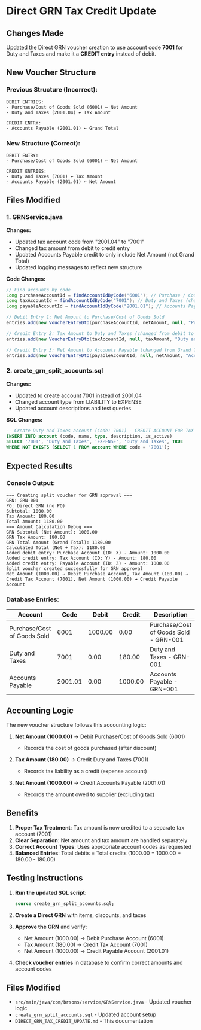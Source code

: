 # Direct GRN Tax Credit Update

## Changes Made
Updated the Direct GRN voucher creation to use account code **7001** for Duty and Taxes and make it a **CREDIT entry** instead of debit.

## New Voucher Structure

### Previous Structure (Incorrect):
```
DEBIT ENTRIES:
- Purchase/Cost of Goods Sold (6001) ← Net Amount
- Duty and Taxes (2001.04) ← Tax Amount

CREDIT ENTRY:
- Accounts Payable (2001.01) ← Grand Total
```

### New Structure (Correct):
```
DEBIT ENTRY:
- Purchase/Cost of Goods Sold (6001) ← Net Amount

CREDIT ENTRIES:
- Duty and Taxes (7001) ← Tax Amount
- Accounts Payable (2001.01) ← Net Amount
```

## Files Modified

### 1. GRNService.java
**Changes:**
- Updated tax account code from "2001.04" to "7001"
- Changed tax amount from debit to credit entry
- Updated Accounts Payable credit to only include Net Amount (not Grand Total)
- Updated logging messages to reflect new structure

**Code Changes:**
```java
// Find accounts by code
Long purchaseAccountId = findAccountIdByCode("6001"); // Purchase / Cost of Goods Sold
Long taxAccountId = findAccountIdByCode("7001"); // Duty and Taxes (changed from 2001.04)
Long payableAccountId = findAccountIdByCode("2001.01"); // Accounts Payable

// Debit Entry 1: Net Amount to Purchase/Cost of Goods Sold
entries.add(new VoucherEntryDto(purchaseAccountId, netAmount, null, "Purchase/Cost of Goods Sold - " + grn.getGrnNumber()));

// Credit Entry 2: Tax Amount to Duty and Taxes (changed from debit to credit)
entries.add(new VoucherEntryDto(taxAccountId, null, taxAmount, "Duty and Taxes - " + grn.getGrnNumber()));

// Credit Entry 3: Net Amount to Accounts Payable (changed from Grand Total to Net Amount)
entries.add(new VoucherEntryDto(payableAccountId, null, netAmount, "Accounts Payable - " + grn.getGrnNumber()));
```

### 2. create_grn_split_accounts.sql
**Changes:**
- Updated to create account 7001 instead of 2001.04
- Changed account type from LIABILITY to EXPENSE
- Updated account descriptions and test queries

**SQL Changes:**
```sql
-- Create Duty and Taxes account (Code: 7001) - CREDIT ACCOUNT FOR TAX
INSERT INTO account (code, name, type, description, is_active) 
SELECT '7001', 'Duty and Taxes', 'EXPENSE', 'Duty and Taxes', TRUE
WHERE NOT EXISTS (SELECT 1 FROM account WHERE code = '7001');
```

## Expected Results

### Console Output:
```
=== Creating split voucher for GRN approval ===
GRN: GRN-001
PO: Direct GRN (no PO)
Subtotal: 1000.00
Tax Amount: 180.00
Total Amount: 1180.00
=== Amount Calculation Debug ===
GRN Subtotal (Net Amount): 1000.00
GRN Tax Amount: 180.00
GRN Total Amount (Grand Total): 1180.00
Calculated Total (Net + Tax): 1180.00
Added debit entry: Purchase Account (ID: X) - Amount: 1000.00
Added credit entry: Tax Account (ID: Y) - Amount: 180.00
Added credit entry: Payable Account (ID: Z) - Amount: 1000.00
Split voucher created successfully for GRN approval
Net Amount (1000.00) → Debit Purchase Account, Tax Amount (180.00) → Credit Tax Account (7001), Net Amount (1000.00) → Credit Payable Account
```

### Database Entries:
| Account | Code  | Debit  | Credit | Description |
|---------|-------|--------|--------|-------------|
| Purchase/Cost of Goods Sold | 6001 | 1000.00 | 0.00 | Purchase/Cost of Goods Sold - GRN-001 |
| Duty and Taxes | 7001 | 0.00 | 180.00 | Duty and Taxes - GRN-001 |
| Accounts Payable | 2001.01 | 0.00 | 1000.00 | Accounts Payable - GRN-001 |

## Accounting Logic

The new voucher structure follows this accounting logic:

1. **Net Amount (1000.00)** → Debit Purchase/Cost of Goods Sold (6001)
   - Records the cost of goods purchased (after discount)

2. **Tax Amount (180.00)** → Credit Duty and Taxes (7001)
   - Records tax liability as a credit (expense account)

3. **Net Amount (1000.00)** → Credit Accounts Payable (2001.01)
   - Records the amount owed to supplier (excluding tax)

## Benefits

1. **Proper Tax Treatment**: Tax amount is now credited to a separate tax account (7001)
2. **Clear Separation**: Net amount and tax amount are handled separately
3. **Correct Account Types**: Uses appropriate account codes as requested
4. **Balanced Entries**: Total debits = Total credits (1000.00 = 1000.00 + 180.00 - 180.00)

## Testing Instructions

1. **Run the updated SQL script**:
   ```sql
   source create_grn_split_accounts.sql;
   ```

2. **Create a Direct GRN** with items, discounts, and taxes

3. **Approve the GRN** and verify:
   - Net Amount (1000.00) → Debit Purchase Account (6001)
   - Tax Amount (180.00) → Credit Tax Account (7001)
   - Net Amount (1000.00) → Credit Payable Account (2001.01)

4. **Check voucher entries** in database to confirm correct amounts and account codes

## Files Modified
- `src/main/java/com/brsons/service/GRNService.java` - Updated voucher logic
- `create_grn_split_accounts.sql` - Updated account setup
- `DIRECT_GRN_TAX_CREDIT_UPDATE.md` - This documentation

